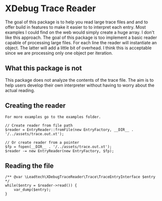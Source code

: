 # XDebug Trace Reader

The goal of this package is to help you read large trace files and and to offer build in features to make it easier to to interpret each entry.
Most examples I could find on the web would simply create a huge array. I don't like this approach. The goal of this package is too implement a basic reader capable
of processing large files. For each line the reader will instantiate an object. The latter will add a little bit of overhead.
I think this is acceptable since we are processing only one object per iteration.

## What this package is not
This package does not analyze the contents of the trace file. The aim is to help users develop their own interpreter without having to worry about the actual reading.


## Creating the reader

`For more examples go to the examples folder.`

```
// Create reader from file path
$reader = EntryReader::fromFile(new EntryFactory, __DIR__ . '/../assets/trace.out.xt');

// Or create reader from a pointer
$fp = fopen(__DIR__ . '/../assets/trace.out.xt');
$reader -= new EntryReader(new EntryFactory, $fp);
```


## Reading the file
```
/** @var \Leadtech\XDebugTraceReader\Trace\TraceEntryInterface $entry */
while($entry = $reader->read()) {
    var_dump($entry);
}
```